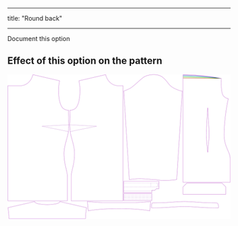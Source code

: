 ***

title: "Round back"

***

<Fixme>

Document this option

</Fixme>

## Effect of this option on the pattern

![This image shows the effect of this option by superimposing several variants that have a different value for this option](simone_roundback_sample.svg "Effect of this option on the pattern")
